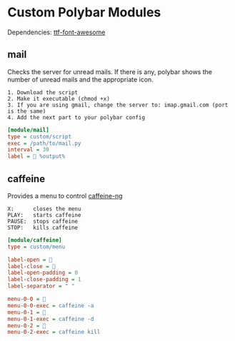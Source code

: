 Custom Polybar Modules
======================

Dependencies: [ttf-font-awesome](http://fontawesome.io/)

mail
----
Checks the server for unread mails. If there is any, polybar shows the number of unread mails and the appropriate icon.
```
1. Download the script
2. Make it executable (chmod +x)
3. If you are using gmail, change the server to: imap.gmail.com (port is the same)
4. Add the next part to your polybar config
```
```ini
[module/mail]
type = custom/script
exec = /path/to/mail.py
interval = 30
label =  %output%
```

caffeine
--------
Provides a menu to control [caffeine-ng](https://gitlab.com/hobarrera/caffeine-ng)
```
X:      closes the menu
PLAY:   starts caffeine
PAUSE:  stops caffeine
STOP:   kills caffeine
```
```ini
[module/caffeine]
type = custom/menu

label-open = 
label-close = 
label-open-padding = 0
label-close-padding = 1
label-separator = " "

menu-0-0 = 
menu-0-0-exec = caffeine -a
menu-0-1 = 
menu-0-1-exec = caffeine -d
menu-0-2 = 
menu-0-2-exec = caffeine kill
```
